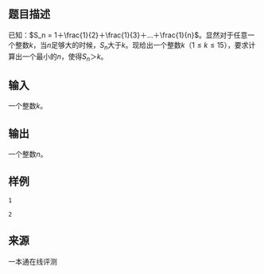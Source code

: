 ## 题目描述

已知：$S_n = 1＋\frac{1}{2}＋\frac{1}{3}＋…＋\frac{1}{n}$。显然对于任意一个整数$k$，当$n$足够大的时候，$S_n$大于$k$。现给出一个整数$k（1≤k≤15）$，要求计算出一个最小的$n$，使得$S_n＞k$。

## 输入

一个整数$k$。

## 输出

一个整数$n$。

## 样例

```input1
1
```

```output1
2                       

```


 ## 来源

 一本通在线评测 
